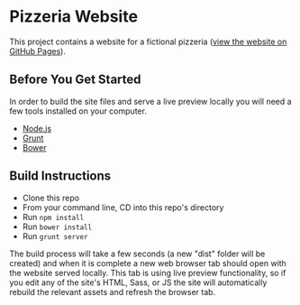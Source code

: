 # Pizzeria Website

This project contains a website for a fictional pizzeria ([view the website on GitHub Pages](https://github.com/LearnWebCode/pizza)).

## Before You Get Started

In order to build the site files and serve a live preview locally you will need a few tools installed on your computer.

* [Node.js](http://nodejs.org/)
* [Grunt](http://gruntjs.com/)
* [Bower](http://bower.io/)

## Build Instructions

* Clone this repo
* From your command line, CD into this repo's directory
* Run `npm install`
* Run `bower install`
* Run `grunt server`

The build process will take a few seconds (a new "dist" folder will be created) and when it is complete a new web browser tab should open with the website served locally. This tab is using live preview functionality, so if you edit any of the site's HTML, Sass, or JS the site will automatically rebuild the relevant assets and refresh the browser tab.
